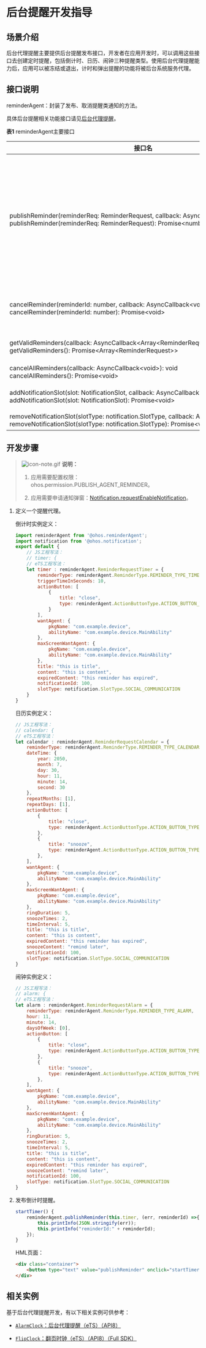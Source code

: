 # 后台提醒开发指导

## 场景介绍

后台代理提醒主要提供后台提醒发布接口，开发者在应用开发时，可以调用这些接口去创建定时提醒，包括倒计时、日历、闹钟三种提醒类型。使用后台代理提醒能力后，应用可以被冻结或退出，计时和弹出提醒的功能将被后台系统服务代理。


## 接口说明

reminderAgent：封装了发布、取消提醒类通知的方法。

具体后台提醒相关功能接口请见[后台代理提醒](../reference/apis/js-apis-reminderAgent.md)。

**表1** reminderAgent主要接口

| 接口名 | 描述 |
| -------- | -------- |
| publishReminder(reminderReq:&nbsp;ReminderRequest,&nbsp;callback:&nbsp;AsyncCallback&lt;number&gt;):&nbsp;void<br/>publishReminder(reminderReq:&nbsp;ReminderRequest):&nbsp;Promise&lt;number&gt; | 发布一个定时提醒类通知。<br/>单个应用有效的提醒个数最多支持30个（不包括已经超时，即后续不会再提醒的提醒实例）<br/>整个系统有效的提醒个数最多支持2000个（不包括已经超时，即后续不会再提醒的提醒实例） |
| cancelReminder(reminderId:&nbsp;number,&nbsp;callback:&nbsp;AsyncCallback&lt;void&gt;):&nbsp;void<br/>cancelReminder(reminderId:&nbsp;number):&nbsp;Promise&lt;void&gt; | 取消一个指定的提醒类通知。(reminderId从publishReminder的返回值获取) |
| getValidReminders(callback:&nbsp;AsyncCallback&lt;Array&lt;ReminderRequest&gt;&gt;):&nbsp;void<br/>getValidReminders():&nbsp;Promise&lt;Array&lt;ReminderRequest&gt;&gt; | 获取当前应用设置的所有有效的提醒。 |
| cancelAllReminders(callback:&nbsp;AsyncCallback&lt;void&gt;):&nbsp;void<br/>cancelAllReminders():&nbsp;Promise&lt;void&gt; | 取消当前应用设置的所有提醒 |
| addNotificationSlot(slot:&nbsp;NotificationSlot,&nbsp;callback:&nbsp;AsyncCallback&lt;void&gt;):&nbsp;void<br/>addNotificationSlot(slot:&nbsp;NotificationSlot):&nbsp;Promise&lt;void&gt; | 注册一个提醒类需要使用的NotificationSlot |
| removeNotificationSlot(slotType:&nbsp;notification.SlotType,&nbsp;callback:&nbsp;AsyncCallback&lt;void&gt;):&nbsp;void<br/>removeNotificationSlot(slotType:&nbsp;notification.SlotType):&nbsp;Promise&lt;void&gt; | 删除指定类型的NotificationSlot |

## 开发步骤

> ![icon-note.gif](public_sys-resources/icon-note.gif) **说明：**
>
> 1. 应用需要配置权限：ohos.permission.PUBLISH_AGENT_REMINDER。
>
> 2. 应用需要申请通知弹窗：[Notification.requestEnableNotification](../reference/apis/js-apis-notification.md#notificationrequestenablenotification8)。

1. 定义一个提醒代理。

   倒计时实例定义：
   ```js
   import reminderAgent from '@ohos.reminderAgent';
   import notification from '@ohos.notification';
   export default {
       // JS工程写法：
       // timer: {
       // eTS工程写法：
       let timer : reminderAgent.ReminderRequestTimer = {
           reminderType: reminderAgent.ReminderType.REMINDER_TYPE_TIMER,
           triggerTimeInSeconds: 10,
           actionButton: [
               {
                   title: "close",
                   type: reminderAgent.ActionButtonType.ACTION_BUTTON_TYPE_CLOSE
               }
           ],
           wantAgent: {
               pkgName: "com.example.device",
               abilityName: "com.example.device.MainAbility"
           },
           maxScreenWantAgent: {
               pkgName: "com.example.device",
               abilityName: "com.example.device.MainAbility"
           },
           title: "this is title",
           content: "this is content",
           expiredContent: "this reminder has expired",
           notificationId: 100,
           slotType: notification.SlotType.SOCIAL_COMMUNICATION
       }
   }
   ```

   日历实例定义：

    ```js
    // JS工程写法：
    // calendar: {
    // eTS工程写法：
    let calendar : reminderAgent.ReminderRequestCalendar = {
        reminderType: reminderAgent.ReminderType.REMINDER_TYPE_CALENDAR,
        dateTime: {
            year: 2050,
            month: 7,
            day: 30,
            hour: 11,
            minute: 14,
            second: 30
        },
        repeatMonths: [1],
        repeatDays: [1],
        actionButton: [
            {
                title: "close",
                type: reminderAgent.ActionButtonType.ACTION_BUTTON_TYPE_CLOSE
            },
            {
                title: "snooze",
                type: reminderAgent.ActionButtonType.ACTION_BUTTON_TYPE_SNOOZE
            },
        ],
        wantAgent: {
            pkgName: "com.example.device",
            abilityName: "com.example.device.MainAbility"
        },
        maxScreenWantAgent: {
            pkgName: "com.example.device",
            abilityName: "com.example.device.MainAbility"
        },
        ringDuration: 5,
        snoozeTimes: 2,
        timeInterval: 5,
        title: "this is title",
        content: "this is content",
        expiredContent: "this reminder has expired",
        snoozeContent: "remind later",
        notificationId: 100,
        slotType: notification.SlotType.SOCIAL_COMMUNICATION
    }
    ```

    闹钟实例定义：

    ```js
    // JS工程写法：
    // alarm: {
    // eTS工程写法：
    let alarm : reminderAgent.ReminderRequestAlarm = {
        reminderType: reminderAgent.ReminderType.REMINDER_TYPE_ALARM,
        hour: 11,
        minute: 14,
        daysOfWeek: [0],
        actionButton: [
            {
                title: "close",
                type: reminderAgent.ActionButtonType.ACTION_BUTTON_TYPE_CLOSE
            },
            {
                title: "snooze",
                type: reminderAgent.ActionButtonType.ACTION_BUTTON_TYPE_SNOOZE
            },
        ],
        wantAgent: {
            pkgName: "com.example.device",
            abilityName: "com.example.device.MainAbility"
        },
        maxScreenWantAgent: {
            pkgName: "com.example.device",
            abilityName: "com.example.device.MainAbility"
        },
        ringDuration: 5,
        snoozeTimes: 2,
        timeInterval: 5,
        title: "this is title",
        content: "this is content",
        expiredContent: "this reminder has expired",
        snoozeContent: "remind later",
        notificationId: 100,
        slotType: notification.SlotType.SOCIAL_COMMUNICATION
    }
    ```

2. 发布倒计时提醒。
   ```js
   startTimer() {
       reminderAgent.publishReminder(this.timer, (err, reminderId) =>{
           this.printInfo(JSON.stringify(err));
           this.printInfo("reminderId:" + reminderId);
       });
   }
   ```

   HML页面：
   ```html
   <div class="container">
       <button type="text" value="publishReminder" onclick="startTimer"></button>
   </div>
   ```

## 相关实例

基于后台代理提醒开发，有以下相关实例可供参考：

- [`AlarmClock`：后台代理提醒（eTS）（API8）](https://gitee.com/openharmony/applications_app_samples/tree/master/Notification/AlarmClock)

- [`FlipClock`：翻页时钟（eTS）（API8）（Full SDK）](https://gitee.com/openharmony/applications_app_samples/tree/master/CompleteApps/FlipClock)

